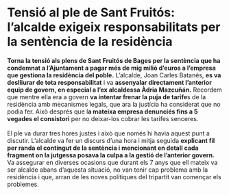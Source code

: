 # Tensió al ple de Sant Fruitós: l’alcalde exigeix responsabilitats per la sentència de la residència

**Torna la tensió als plens de Sant Fruitós de Bages per la sentència que ha condemnat a l’Ajuntament a pagar més de mig milió d’euros a l’empresa que gestiona la residència del poble.** L’alcalde, Joan Carles Batanés, **es va deslliurar de tota responsabilitat** i va **assenyalar directament l’anterior equip de govern, en especial a l’ex alcaldessa Àdria Mazcuñán.** Recordem que mentre ella era a govern **va intentar frenar la puja de tarife**s de la residència amb mecanismes legals, que ara la justícia ha considerat que no podia fer. Això després que l**a mateixa empresa denunciés fins a 5 vegades el consistori** per no deixar-los cobrar les tarifes senceres.\
\
El ple va durar tres hores justes i això que només hi havia aquest punt a discutir. L’alcalde va fer un discurs d’una hora i mitja seguida **explicant fil per randa el contingut de la sentència i mencionant en detall cada fragment on la jutgessa posava la culpa a la gestió de l’anterior govern.** Va assegurar en diverses ocasions que durant els 7 anys que ell mateix va ser alcalde abans d’aquesta situació, no van tenir cap problema amb la residència i que, arran de les noves polítiques del tripartit van començar els problemes. 
